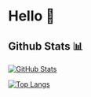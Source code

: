 # Hello 👋

## Github Stats 📊

[![GitHub Stats](https://github-readme-stats.vercel.app/api?username=tonydawhale&show_icons=true&theme=prussian&count_private=true)](https://github.com/anuraghazra/github-readme-stats)

[![Top Langs](https://github-readme-stats.vercel.app/api/top-langs/?username=tonydawhale&theme=prussian)](https://github.com/anuraghazra/github-readme-stats)
